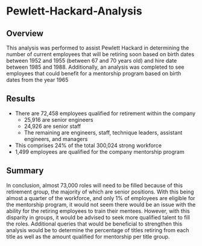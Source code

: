 # Pewlett-Hackard-Analysis

## Overview 
This analysis was performed to assist Pewlett Hackard in determining the number of current employees that will be retiring soon based on birth dates between 1952 and 1955 (between 67 and 70 years old) and hire date between 1985 and 1988. Additionally, an analysis was completed to see employees that could benefit for a mentorship program based on birth dates from the year 1965

## Results
-	There are 72,458 employees qualified for retirement within the company
    - 25,916 are senior engineers 
    -	24,926 are senior staff
    -	The remaining are engineers, staff, technique leaders, assistant engineers, and managers
-	This comprises 24% of the total 300,024 strong workforce
-	1,499 employees are qualified for the company mentorship program

## Summary
In conclusion, almost 73,000 roles will need to be filled because of this retirement group, the majority of which are senior positions. With this being almost a quarter of the workforce, and only 1% of employees are eligible for the mentorship program, it would not seem there would be an issue with the ability for the retiring employees to train their mentees. However, with this disparity in groups, it would be advised to seek more qualified talent to fill the roles. Additional queries that would be beneficial to strengthen this analysis would be to determine the percentage of titles retiring from each title as well as the amount qualified for mentorship per title group. 
